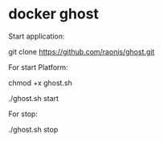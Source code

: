 # docker ghost

Start application:

git clone https://github.com/raonis/ghost.git

For start Platform:

chmod +x ghost.sh

./ghost.sh start


For stop:

./ghost.sh stop

